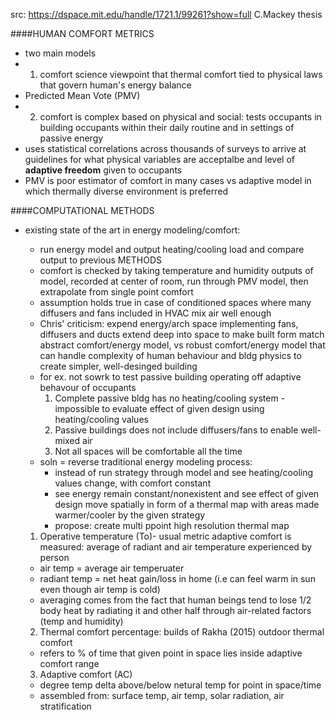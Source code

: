 src: https://dspace.mit.edu/handle/1721.1/99261?show=full C.Mackey thesis

####HUMAN COMFORT METRICS
- two main models
- 1) comfort science viewpoint that thermal comfort tied to physical laws that govern human's energy balance
- Predicted Mean Vote (PMV)
- 2) comfort is complex based on physical and social: tests occupants in building occupants within their daily routine and in settings of passive energy
- uses statistical correlations across thousands of surveys to arrive at guidelines for what physical variables are acceptalbe and level of <b>adaptive freedom</b> given to occupants
- PMV is poor estimator of comfort in many cases vs adaptive model in which thermally diverse environment is preferred

####COMPUTATIONAL METHODS
- existing state of the art in energy modeling/comfort:
  - run energy model and output heating/cooling load and compare output to previous METHODS
  - comfort is checked by taking temperature and humidity outputs of model, recorded at center of room, run through PMV model, then extrapolate from single point comfort
  - assumption holds true in case of conditioned spaces where many diffusers and fans included in HVAC mix air well enough
  - Chris' criticism: expend energy/arch space implementing fans, diffusers and ducts extend deep into space to make built form match abstract comfort/energy model, vs robust comfort/energy model that can handle complexity of human behaviour and bldg physics to create simpler, well-desinged building
  - for ex. not sowrk to test passive building operating off adaptive behavour of occupants
    1. Complete passive bldg has no heating/cooling system - impossible to evaluate effect of given design using heating/cooling values
    2. Passive buildings does not include diffusers/fans to enable well-mixed air
    3. Not all spaces will be comfortable all the time
  - soln = reverse traditional energy modeling process:
    - instead of run strategy through model and see heating/cooling values change, with comfort constant
    - see energy remain constant/nonexistent and see effect of given design move spatially in form of a thermal map with areas made warmer/cooler by the given strategy
    - propose: create multi ppoint high resolution thermal map

  1. Operative temperature (To)- usual metric adaptive comfort is measured: average of radiant and air temperature experienced by person
    - air temp = average air temperuater
    - radiant temp = net heat gain/loss in home (i.e can feel warm in sun even though air temp is cold)
    - averaging comes from the fact that human beings tend to lose 1/2 body heat by radiating it and other half through air-related factors (temp and humidity)
  2. Thermal comfort percentage: builds of Rakha (2015) outdoor thermal comfort
    - refers to % of time that given point in space lies inside adaptive comfort range
  3. Adaptive comfort (AC)
    - degree temp delta above/below netural temp for point in space/time
    - assembled from: surface temp, air temp, solar radiation, air stratification
